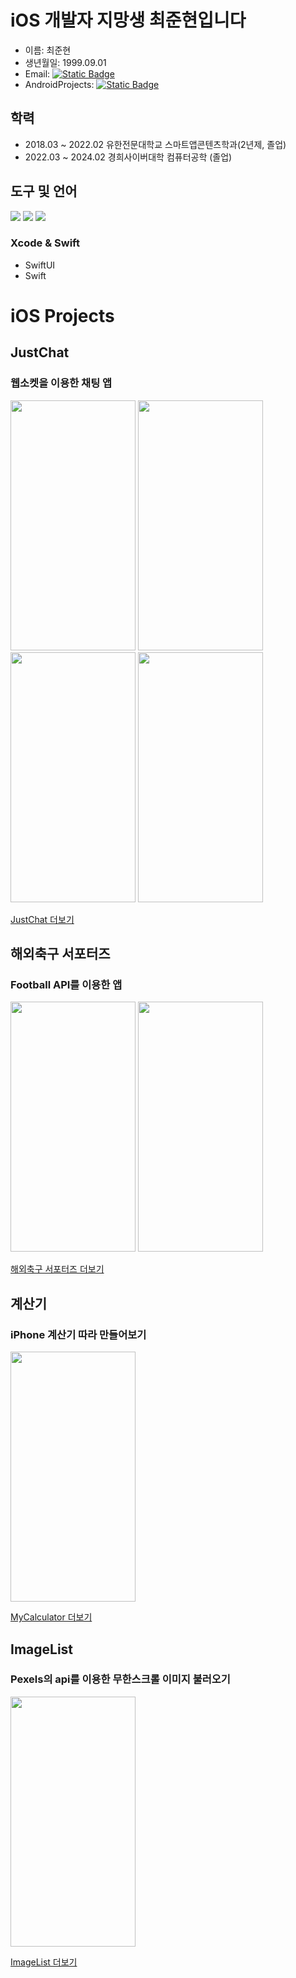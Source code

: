 # iOS 개발자 지망생 최준현입니다



* 이름: 최준현
* 생년월일: 1999.09.01
* Email: [![Static Badge](https://img.shields.io/badge/Gamil-red?logo=gmail&logoColor=white)](mailto:cjhn8918989@gmail.com) 
* AndroidProjects: [![Static Badge](https://img.shields.io/badge/Portfolio-white?logo=googledocs&logoColor=white&labelColor=black)](https://drive.google.com/file/d/1Vi5xYdmnqmPG7A_arpnYHLwWqtdMvcHi/view?usp=drive_link)
 

## 학력
* 2018.03 ~ 2022.02 유한전문대학교 스마트앱콘텐츠학과(2년제, 졸업)
* 2022.03 ~ 2024.02 경희사이버대학 컴퓨터공학 (졸업)

  
## 도구 및 언어
<p>
<img src="https://img.shields.io/badge/git-F05032?logo=git&logoColor=white">
<img src="https://img.shields.io/badge/Swift-%23F05138?logo=Swift&logoColor=white">
<img src="https://img.shields.io/badge/Xcode-%23147EFB?logo=Xcode&logoColor=white">
</p>


 
### Xcode & Swift
* SwiftUI
* Swift
# iOS Projects
## JustChat
### 웹소켓을 이용한 채팅 앱
<img src ="https://github.com/user-attachments/assets/fcd4aab6-9b0f-490f-aee1-a05acb8959d1" width=200 height = 400>
<img src ="https://github.com/user-attachments/assets/9ef2579b-6338-4733-99d9-6301e3061ad4" width=200 height=400>
<img src= "https://github.com/user-attachments/assets/8af04954-4503-45ff-b78d-87ee03ea92a1" width=200 height=400>
<img src= "https://github.com/user-attachments/assets/005823a3-851a-4a4c-a511-b1fdaa5bbb48" width=200 height=400>
<a href="https://github.com/jun-hyeon/JustChat/tree/main">
  <p>JustChat 더보기</p>
</a>

## 해외축구 서포터즈
### Football API를 이용한 앱
<img src="https://github.com/APP-iOS3rd/PJ2T10_SportsFan/assets/83914919/5d995c42-2248-4cd1-9c32-a74db2f4bfc4" width=200 height=400> 
<img src="https://github.com/APP-iOS3rd/PJ2T10_SportsFan/assets/83914919/72c3deb9-cbdd-4703-abdf-a51b36586b9d" width=200 height=400>
<a href="https://github.com/APP-iOS3rd/PJ2T10_SportsFan">
 <p>해외축구 서포터즈 더보기</p>
</a>

## 계산기
### iPhone 계산기 따라 만들어보기
<img src= https://github.com/user-attachments/assets/6fefd386-98d3-4e73-b9a6-6292c9f3d778 width=200 height=400>
<a href="https://github.com/jun-hyeon/SwiftProject/tree/main/MyCalculcator">
<p>MyCalculator 더보기</p>
</a>

## ImageList
### Pexels의 api를 이용한 무한스크롤 이미지 불러오기
<img src="https://github.com/user-attachments/assets/e0bb42c7-38ea-4239-8500-978aa1051910" width=200 height=400>
<a href="https://github.com/jun-hyeon/SwiftProject/tree/main/ImageList">
  <p>ImageList 더보기</p>
</a>




